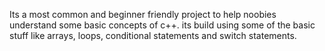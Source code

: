 Its a most common and beginner friendly project to help noobies understand some basic concepts of c++.
its build using some of the basic stuff like arrays, loops, conditional statements and switch statements.